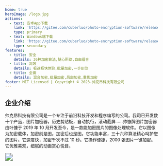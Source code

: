 ```yaml
---
home: true
heroImage: /logo.jpg
actions:
  - text: 安卓App下载
    link: 'https://gitee.com/cuberluo/photo-encryption-software/releases/download/Android/app-release_12.apk'
    type: primary
  - text: Windows端下载
    link: 'https://gitee.com/cuberluo/photo-encryption-software/releases/download/Windows/%E5%9B%BE%E7%89%87%E5%8A%A0%E5%AF%86%E5%99%A8%20%E8%AF%95%E7%94%A8%E7%89%88%20.exe'
    type: secondary
features:
  - title: 安全
    details: 36种加密算法,随心所欲,自由组合
  - title: 高效
    details: 极速畅快体验,批量加密,一步到位
  - title: 全面
    details: 混合加密,批量加密,局部加密,重影加密
footer: MIT Licensed | Copyright © 2023-帅克昂科技有限公司
---
```


## 企业介绍

帅克昂科技有限公司是一个专注于前沿科技开发和程序编写的公司。我司已开发数十个产品，图片加密器，历史剪贴板，自动执行，滚动截屏……帅慷牌图片加密器由叶慷于 2019 年 10 月开发至今，是一款能加密图片的图像处理软件。它以图像为加密载体，加密前是图，加密后也是图。它功能丰富，三十六种算法精心呵护您的图片。它速度快，加密千次不过 10 秒。它操作便捷，2000 张图片一键加密。它优雅美观，细腻的动画赏心悦目。

<img src="https://n.sinaimg.cn/sinacn20117/166/w620h346/20200103/e500-imrkkfx3136519.gif" style="zoom:160%;" />
